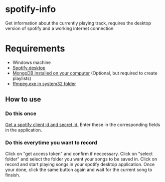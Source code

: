 # spotify-info
 Get information about the currently playing track, requires the desktop version of spotify and a working internet connection

# Requirements
- Windows machine
- [Spotify desktop](https://www.spotify.com/de/download/windows/)
- [MongoDB installed on your computer](https://www.mongodb.com/download-center/community) (Optional, but required to create playlists)
- [ffmpeg.exe in system32 folder](https://ffmpeg.zeranoe.com/builds/)

## How to use
### Do this once
[Get a spotify client id and secret id.](https://developer.spotify.com/documentation/general/guides/app-settings/)
Enter these in the corresponding fields in the application.

### Do this everytime you want to record
Click on "get access token" and confirm if neccessary.
Click on "select folder" and select the folder you want your songs to be saved in.
Click on record and start playing songs in your spotify desktop application.
Once your done, click the same button again and wait for the current song to finsish.